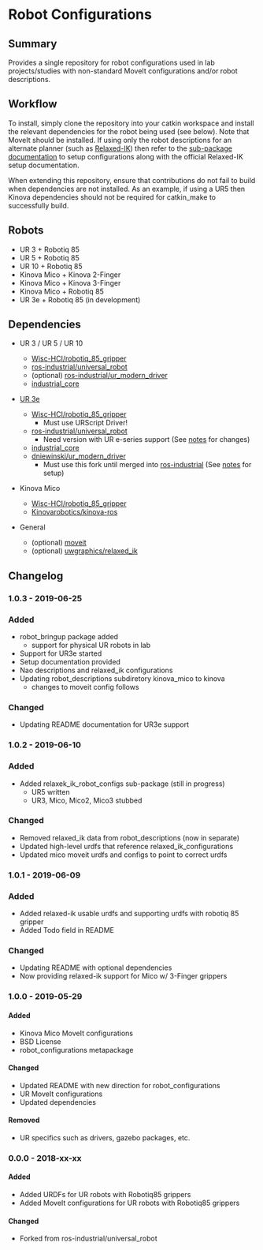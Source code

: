 # Robot Configurations

## Summary
Provides a single repository for robot configurations used in lab projects/studies
with non-standard MoveIt configurations and/or robot descriptions.

## Workflow

To install, simply clone the repository into your catkin workspace and install
the relevant dependencies for the robot being used (see below). Note that MoveIt
should be installed. If using only the robot descriptions for an alternate planner
(such as [Relaxed-IK](https://github.com/uwgraphics/relaxed_ik)) then refer to the
[sub-package documentation](./relaxed_ik_robot_configs/README.md) to setup
configurations along with the official Relaxed-IK setup documentation.

When extending this repository, ensure that contributions do not fail to build
when dependencies are not installed. As an example, if using a UR5 then Kinova
dependencies should not be required for catkin_make to successfully build.

## Robots
- UR 3 + Robotiq 85
- UR 5 + Robotiq 85
- UR 10 + Robotiq 85
- Kinova Mico + Kinova 2-Finger
- Kinova Mico + Kinova 3-Finger
- Kinova Mico + Robotiq 85
- UR 3e + Robotiq 85 (in development)

## Dependencies
- UR 3 / UR 5 / UR 10
  - [Wisc-HCI/robotiq_85_gripper](https://github.com/Wisc-HCI/robotiq_85_gripper)
  - [ros-industrial/universal_robot](https://github.com/ros-industrial/universal_robot)
  - (optional) [ros-industrial/ur_modern_driver](https://github.com/ros-industrial/ur_modern_driver)
  - [industrial_core](https://wiki.ros.org/industrial_core)

- [UR 3e](./SETUP_UR3E.md)
  - [Wisc-HCI/robotiq_85_gripper](https://github.com/Wisc-HCI/robotiq_85_gripper)
    - Must use URScript Driver!
  - [ros-industrial/universal_robot](https://github.com/ros-industrial/universal_robot)
    - Need version with UR e-series support (See [notes](./SETUP_UR3E.md) for changes)
  - [industrial_core](wiki.ros.org/industrial_core)
  - [dniewinski/ur_modern_driver](https://github.com/dniewinski/ur_modern_driver.git)
    - Must use this fork until merged into [ros-industrial](https://github.com/ros-industrial/universal_robot) (See [notes](./SETUP_UR3E.md) for setup)

- Kinova Mico
  - [Wisc-HCI/robotiq_85_gripper](https://github.com/Wisc-HCI/robotiq_85_gripper)
  - [Kinovarobotics/kinova-ros](https://github.com/Kinovarobotics/kinova-ros)

- General
  - (optional) [moveit](http://wiki.ros.org/moveit)
  - (optional) [uwgraphics/relaxed_ik](https://github.com/uwgraphics/relaxed_ik)

## Changelog

### 1.0.3 - 2019-06-25
### Added
- robot_bringup package added
  - support for physical UR robots in lab
- Support for UR3e started
- Setup documentation provided
- Nao descriptions and relaxed_ik configurations
- Updating robot_descriptions subdiretory kinova_mico to kinova
  - changes to moveit config follows

### Changed
- Updating README documentation for UR3e support

### 1.0.2 - 2019-06-10
### Added
- Added relaxek_ik_robot_configs sub-package (still in progress)
  - UR5 written
  - UR3, Mico, Mico2, Mico3 stubbed

### Changed
- Removed relaxed_ik data from robot_descriptions (now in separate)
- Updated high-level urdfs that reference relaxed_ik_configurations
- Updated mico moveit urdfs and configs to point to correct urdfs

### 1.0.1 - 2019-06-09
### Added
- Added relaxed-ik usable urdfs and supporting urdfs with robotiq 85 gripper
- Added Todo field in README

### Changed
- Updating README with optional dependencies
- Now providing relaxed-ik support for Mico w/ 3-Finger grippers

### 1.0.0 - 2019-05-29
#### Added
- Kinova Mico MoveIt configurations
- BSD License
- robot_configurations metapackage

#### Changed
- Updated README with new direction for robot_configurations
- UR MoveIt configurations
- Updated dependencies

#### Removed
- UR specifics such as drivers, gazebo packages, etc.

### 0.0.0 - 2018-xx-xx
#### Added
- Added URDFs for UR robots with Robotiq85 grippers
- Added MoveIt configurations for UR robots with Robotiq85 grippers

#### Changed
- Forked from ros-industrial/universal_robot
